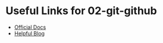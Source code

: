 # Useful Links for 02-git-github

- [Official Docs](https://example.com)
- [Helpful Blog](https://example.com)
